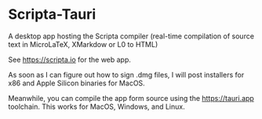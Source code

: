 # Scripta-Tauri

A desktop app hosting the Scripta compiler 
(real-time compilation of source text in MicroLaTeX, XMarkdow or L0
to HTML)

See https://scripta.io for the web app.

As soon as I can figure out how to sign .dmg files, 
I will post installers for x86 and Apple Silicon binaries
for MacOS.

Meanwhile, you can compile the app form source
using the https://tauri.app toolchain.  This 
works for MacOS, Windows, and Linux.
